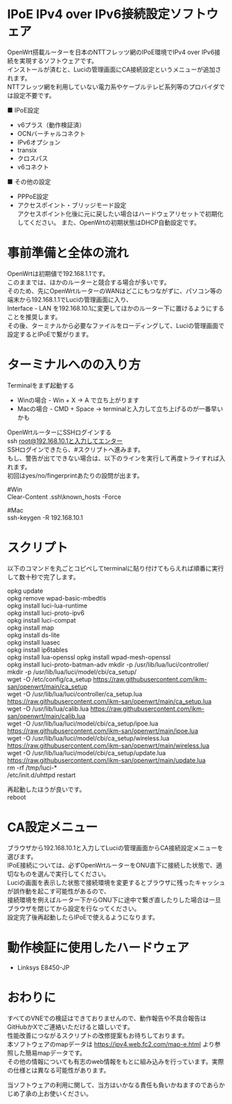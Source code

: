 # IPoE IPv4 over IPv6接続設定ソフトウェア
OpenWrt搭載ルーターを日本のNTTフレッツ網のIPoE環境でIPv4 over IPv6接続を実現するソフトウェアです。  
インストールが済むと、Luciの管理画面にCA接続設定というメニューが追加されます。  
NTTフレッツ網を利用していない電力系やケーブルテレビ系列等のプロバイダでは設定不要です。  

■ IPoE設定
* v6プラス（動作検証済）
* OCNバーチャルコネクト
* IPv6オプション
* transix
* クロスパス
* v6コネクト

■ その他の設定
* PPPoE設定
* アクセスポイント・ブリッジモード設定  
アクセスポイント化後に元に戻したい場合はハードウェアリセットで初期化してください。
また、OpenWrtの初期状態はDHCP自動設定です。

# 事前準備と全体の流れ
OpenWrtは初期値で192.168.1.1です。  
このままでは、ほかのルーターと競合する場合が多いです。  
そのため、先にOpenWrtルーターのWANはどこにもつながずに、パソコン等の端末から192.168.1.1でLuciの管理画面に入り、  
Interface - LAN を192.168.10.1に変更してほかのルーター下に置けるようにすることを推奨します。  
その後、ターミナルから必要なファイルをローディングして、Luciの管理画面で設定するとIPoEで繋がります。

# ターミナルへのの入り方
Terminalをまず起動する  
* Winの場合 - Win + X -> A で立ち上がります  
* Macの場合 - CMD + Space -> terminalと入力して立ち上げるのが一番早いかも  

OpenWrtルーターにSSHログインする  
ssh root@192.168.10.1と入力してエンター  
SSHログインできたら、#スクリプトへ進みます。  
もし、警告が出てできない場合は、以下のラインを実行して再度トライすれば入れます。  
初回はyes/no/fingerprintあたりの設問が出ます。  

#Win  
Clear-Content .ssh\known_hosts -Force  

#Mac  
ssh-keygen -R 192.168.10.1  


# スクリプト
以下のコマンドを丸ごとコピペしてterminalに貼り付けてもらえれば順番に実行して数十秒で完了します。  

opkg update  
opkg remove wpad-basic-mbedtls  
opkg install luci-lua-runtime  
opkg install luci-proto-ipv6  
opkg install luci-compat  
opkg install map  
opkg install ds-lite  
opkg install luasec  
opkg install ip6tables  
opkg install lua-openssl
opkg install wpad-mesh-openssl  
opkg install luci-proto-batman-adv
mkdir -p /usr/lib/lua/luci/controller/  
mkdir -p /usr/lib/lua/luci/model/cbi/ca_setup/  
wget -O /etc/config/ca_setup https://raw.githubusercontent.com/ikm-san/openwrt/main/ca_setup  
wget -O /usr/lib/lua/luci/controller/ca_setup.lua https://raw.githubusercontent.com/ikm-san/openwrt/main/ca_setup.lua  
wget -O /usr/lib/lua/calib.lua https://raw.githubusercontent.com/ikm-san/openwrt/main/calib.lua  
wget -O /usr/lib/lua/luci/model/cbi/ca_setup/ipoe.lua https://raw.githubusercontent.com/ikm-san/openwrt/main/ipoe.lua  
wget -O /usr/lib/lua/luci/model/cbi/ca_setup/wireless.lua https://raw.githubusercontent.com/ikm-san/openwrt/main/wireless.lua  
wget -O /usr/lib/lua/luci/model/cbi/ca_setup/update.lua https://raw.githubusercontent.com/ikm-san/openwrt/main/update.lua  
rm -rf /tmp/luci-*  
/etc/init.d/uhttpd restart  

再起動したほうが良いです。  
reboot  

# CA設定メニュー
ブラウザから192.168.10.1と入力してLuciの管理画面からCA接続設定メニューを選びます。  
IPoE接続については、必ずOpenWrtルーターをONU直下に接続した状態で、適切なものを選んで実行してください。  
Luciの画面を表示した状態で接続環境を変更するとブラウザに残ったキャッシュが誤作動を起こす可能性があるので、  
接続環境を例えばルーター下からONU下に途中で繋ぎ直したりした場合は一旦ブラウザを閉じてから設定を行なってください。  
設定完了後再起動したらIPoEで使えるようになります。  

# 動作検証に使用したハードウェア
* Linksys E8450-JP

# おわりに
すべてのVNEでの検証はできておりませんので、動作報告や不具合報告はGitHubかXでご連絡いただけると嬉しいです。  
性能改善につながるスクリプトの改修提案もお待ちしております。  
本ソフトウェアのmapデータは https://ipv4.web.fc2.com/map-e.html より参照した簡易mapデータです。  
その他の情報についても有志のweb情報をもとに組み込みを行っています。実際の仕様とは異なる可能性があります。  

当ソフトウェアの利用に関して、当方はいかなる責任も負いかねますのであらかじめ了承の上お使いください。  

